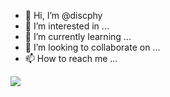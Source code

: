 - 👋 Hi, I’m @discphy
- 👀 I’m interested in ...
- 🌱 I’m currently learning ...
- 💞️ I’m looking to collaborate on ...
- 📫 How to reach me ...

<a href="https://discphy.notion.site/discphy-12f8d759fd374395b0ec4649879492d9">
  <img src="https://img.shields.io/badge/Notion-FFFFFF?style=for-the-badge&logo=notion&logoColor=white">
</a>


<!---
discphy/discphy is a ✨ special ✨ repository because its `README.md` (this file) appears on your GitHub profile.
You can click the Preview link to take a look at your changes.
--->
